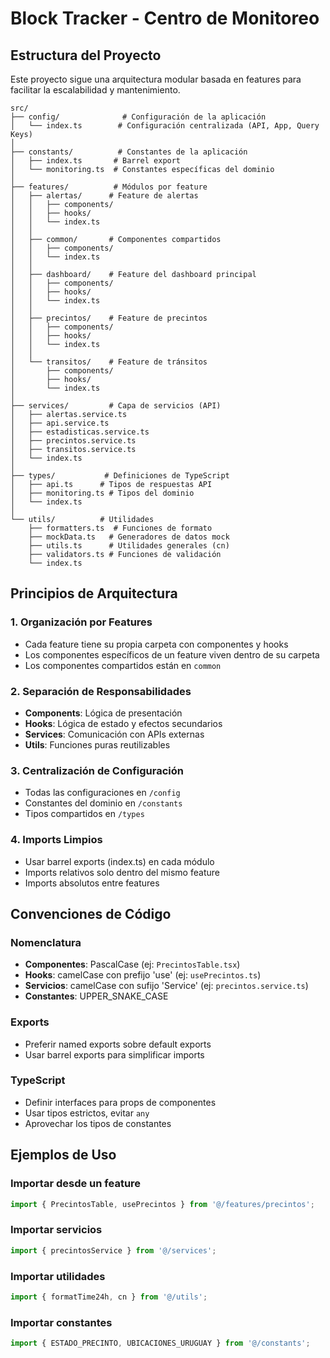 # Block Tracker - Centro de Monitoreo

## Estructura del Proyecto

Este proyecto sigue una arquitectura modular basada en features para facilitar la escalabilidad y mantenimiento.

```
src/
├── config/              # Configuración de la aplicación
│   └── index.ts        # Configuración centralizada (API, App, Query Keys)
│
├── constants/          # Constantes de la aplicación
│   ├── index.ts       # Barrel export
│   └── monitoring.ts  # Constantes específicas del dominio
│
├── features/          # Módulos por feature
│   ├── alertas/      # Feature de alertas
│   │   ├── components/
│   │   ├── hooks/
│   │   └── index.ts
│   │
│   ├── common/       # Componentes compartidos
│   │   ├── components/
│   │   └── index.ts
│   │
│   ├── dashboard/    # Feature del dashboard principal
│   │   ├── components/
│   │   ├── hooks/
│   │   └── index.ts
│   │
│   ├── precintos/    # Feature de precintos
│   │   ├── components/
│   │   ├── hooks/
│   │   └── index.ts
│   │
│   └── transitos/    # Feature de tránsitos
│       ├── components/
│       ├── hooks/
│       └── index.ts
│
├── services/         # Capa de servicios (API)
│   ├── alertas.service.ts
│   ├── api.service.ts
│   ├── estadisticas.service.ts
│   ├── precintos.service.ts
│   ├── transitos.service.ts
│   └── index.ts
│
├── types/           # Definiciones de TypeScript
│   ├── api.ts      # Tipos de respuestas API
│   ├── monitoring.ts # Tipos del dominio
│   └── index.ts
│
└── utils/          # Utilidades
    ├── formatters.ts  # Funciones de formato
    ├── mockData.ts   # Generadores de datos mock
    ├── utils.ts      # Utilidades generales (cn)
    ├── validators.ts # Funciones de validación
    └── index.ts
```

## Principios de Arquitectura

### 1. Organización por Features
- Cada feature tiene su propia carpeta con componentes y hooks
- Los componentes específicos de un feature viven dentro de su carpeta
- Los componentes compartidos están en `common`

### 2. Separación de Responsabilidades
- **Components**: Lógica de presentación
- **Hooks**: Lógica de estado y efectos secundarios
- **Services**: Comunicación con APIs externas
- **Utils**: Funciones puras reutilizables

### 3. Centralización de Configuración
- Todas las configuraciones en `/config`
- Constantes del dominio en `/constants`
- Tipos compartidos en `/types`

### 4. Imports Limpios
- Usar barrel exports (index.ts) en cada módulo
- Imports relativos solo dentro del mismo feature
- Imports absolutos entre features

## Convenciones de Código

### Nomenclatura
- **Componentes**: PascalCase (ej: `PrecintosTable.tsx`)
- **Hooks**: camelCase con prefijo 'use' (ej: `usePrecintos.ts`)
- **Servicios**: camelCase con sufijo 'Service' (ej: `precintos.service.ts`)
- **Constantes**: UPPER_SNAKE_CASE

### Exports
- Preferir named exports sobre default exports
- Usar barrel exports para simplificar imports

### TypeScript
- Definir interfaces para props de componentes
- Usar tipos estrictos, evitar `any`
- Aprovechar los tipos de constantes

## Ejemplos de Uso

### Importar desde un feature
```typescript
import { PrecintosTable, usePrecintos } from '@/features/precintos';
```

### Importar servicios
```typescript
import { precintosService } from '@/services';
```

### Importar utilidades
```typescript
import { formatTime24h, cn } from '@/utils';
```

### Importar constantes
```typescript
import { ESTADO_PRECINTO, UBICACIONES_URUGUAY } from '@/constants';
```